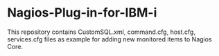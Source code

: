 # Nagios-Plug-in-for-IBM-i
This repository contains CustomSQL.xml, command.cfg, host.cfg, services.cfg files as example for adding new monitored items to Nagios Core.
